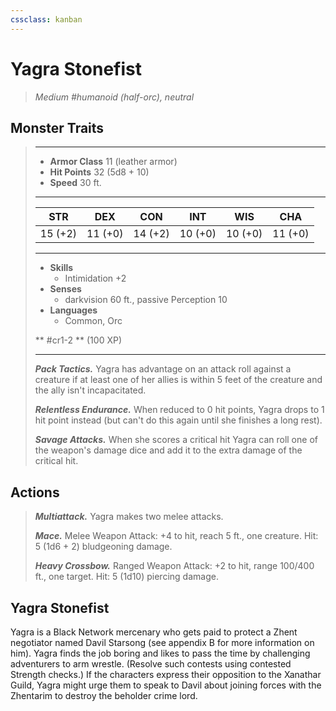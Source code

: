```yaml
---
cssclass: kanban
---
```


# Yagra Stonefist
>*Medium #humanoid (half-orc), neutral*
## Monster Traits
>___
>- **Armor Class** 11 (leather armor)
>- **Hit Points** 32 (5d8 + 10)
>- **Speed** 30 ft.
>___
>|STR|DEX|CON|INT|WIS|CHA|
>|:---:|:---:|:---:|:---:|:---:|:---:|
>|15 (+2)|11 (+0)|14 (+2)|10 (+0)|10 (+0)|11 (+0)|
>___
>- **Skills**
>	 - Intimidation +2
>- **Senses**
>	 - darkvision 60 ft., passive Perception 10
>- **Languages**
>	 - Common, Orc
>
> ** #cr1-2 ** (100 XP)
>___
>***Pack Tactics.*** Yagra has advantage on an attack roll against a creature if at least one of her allies is within 5 feet of the creature and the ally isn't incapacitated.  
>
>***Relentless Endurance.*** When reduced to 0 hit points, Yagra drops to 1 hit point instead (but can't do this again until she finishes a long rest).  
>
>***Savage Attacks.*** When she scores a critical hit Yagra can roll one of the weapon's damage dice and add it to the extra damage of the critical hit.  
>
## Actions
>***Multiattack.*** Yagra makes two melee attacks.  
>
>***Mace.*** Melee Weapon Attack: +4 to hit, reach 5 ft., one creature. Hit: 5 (1d6 + 2) bludgeoning damage.  
>
>***Heavy Crossbow.*** Ranged Weapon Attack: +2 to hit, range 100/400 ft., one target. Hit: 5 (1d10) piercing damage.
## Yagra Stonefist
Yagra is a Black Network mercenary who gets paid to protect a Zhent negotiator named Davil Starsong (see appendix B for more information on him). Yagra finds the job boring and likes to pass the time by challenging adventurers to arm wrestle. (Resolve such contests using contested Strength checks.) If the characters express their opposition to the Xanathar Guild, Yagra might urge them to speak to Davil about joining forces with the Zhentarim to destroy the beholder crime lord.